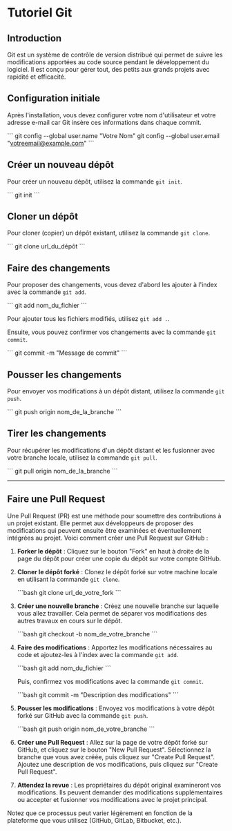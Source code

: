 # Tutoriel Git

## Introduction

Git est un système de contrôle de version distribué qui permet de suivre les modifications apportées au code source pendant le développement du logiciel. Il est conçu pour gérer tout, des petits aux grands projets avec rapidité et efficacité.


## Configuration initiale

Après l'installation, vous devez configurer votre nom d'utilisateur et votre adresse e-mail car Git insère ces informations dans chaque commit.

\`\`\`
git config --global user.name "Votre Nom"
git config --global user.email "votreemail@example.com"
\`\`\`

## Créer un nouveau dépôt

Pour créer un nouveau dépôt, utilisez la commande `git init`.

\`\`\`
git init
\`\`\`

## Cloner un dépôt

Pour cloner (copier) un dépôt existant, utilisez la commande `git clone`.

\`\`\`
git clone url_du_dépôt
\`\`\`

## Faire des changements

Pour proposer des changements, vous devez d'abord les ajouter à l'index avec la commande `git add`.

\`\`\`
git add nom_du_fichier
\`\`\`

Pour ajouter tous les fichiers modifiés, utilisez `git add .`.

Ensuite, vous pouvez confirmer vos changements avec la commande `git commit`.

\`\`\`
git commit -m "Message de commit"
\`\`\`

## Pousser les changements

Pour envoyer vos modifications à un dépôt distant, utilisez la commande `git push`.

\`\`\`
git push origin nom_de_la_branche
\`\`\`

## Tirer les changements

Pour récupérer les modifications d'un dépôt distant et les fusionner avec votre branche locale, utilisez la commande `git pull`.

\`\`\`
git pull origin nom_de_la_branche
\`\`\`

---------------------

## Faire une Pull Request

Une Pull Request (PR) est une méthode pour soumettre des contributions à un projet existant. Elle permet aux développeurs de proposer des modifications qui peuvent ensuite être examinées et éventuellement intégrées au projet. Voici comment créer une Pull Request sur GitHub :

1. **Forker le dépôt** : Cliquez sur le bouton "Fork" en haut à droite de la page du dépôt pour créer une copie du dépôt sur votre compte GitHub.

2. **Cloner le dépôt forké** : Clonez le dépôt forké sur votre machine locale en utilisant la commande `git clone`.

    \`\`\`bash
    git clone url_de_votre_fork
    \`\`\`

3. **Créer une nouvelle branche** : Créez une nouvelle branche sur laquelle vous allez travailler. Cela permet de séparer vos modifications des autres travaux en cours sur le dépôt.

    \`\`\`bash
    git checkout -b nom_de_votre_branche
    \`\`\`

4. **Faire des modifications** : Apportez les modifications nécessaires au code et ajoutez-les à l'index avec la commande `git add`.

    \`\`\`bash
    git add nom_du_fichier
    \`\`\`

    Puis, confirmez vos modifications avec la commande `git commit`.

    \`\`\`bash
    git commit -m "Description des modifications"
    \`\`\`

5. **Pousser les modifications** : Envoyez vos modifications à votre dépôt forké sur GitHub avec la commande `git push`.

    \`\`\`bash
    git push origin nom_de_votre_branche
    \`\`\`

6. **Créer une Pull Request** : Allez sur la page de votre dépôt forké sur GitHub, et cliquez sur le bouton "New Pull Request". Sélectionnez la branche que vous avez créée, puis cliquez sur "Create Pull Request". Ajoutez une description de vos modifications, puis cliquez sur "Create Pull Request".

7. **Attendez la revue** : Les propriétaires du dépôt original examineront vos modifications. Ils peuvent demander des modifications supplémentaires ou accepter et fusionner vos modifications avec le projet principal.

Notez que ce processus peut varier légèrement en fonction de la plateforme que vous utilisez (GitHub, GitLab, Bitbucket, etc.).
